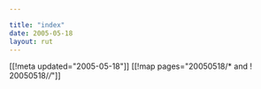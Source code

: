 ```yaml
---

title: "index"
date: 2005-05-18
layout: rut
---
```


[[!meta updated="2005-05-18"]]
[[!map pages="20050518/* and ! 20050518/*/*"]]
